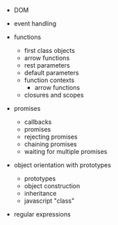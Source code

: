 - DOM
- event handling
- functions
  - first class objects
  - arrow functions
  - rest parameters
  - default parameters
  - function contexts
    - arrow functions
  - closures and scopes
- promises
  - callbacks
  - promises
  - rejecting promises
  - chaining promises
  - waiting for multiple promises

- object orientation with prototypes
  - prototypes
  - object construction
  - inheritance
  - javascript "class"

- regular expressions

